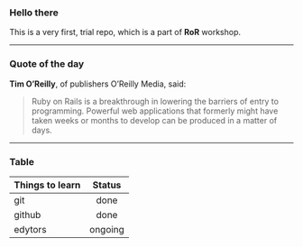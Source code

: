 ### Hello there ###

This is a very first, trial repo, which is a part of **RoR** workshop.
___

### Quote of the day ###

**Tim O’Reilly**, of publishers O’Reilly Media, said:

> Ruby on Rails is a breakthrough in lowering the barriers of entry to programming. Powerful web applications that formerly might have taken weeks or months to develop can be produced in a matter of days.
___

### Table ###

| Things to learn   | Status   |
| ------------------|:--------:|
| git               | done     |
| github            | done     |
| edytors           | ongoing  |
